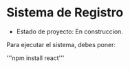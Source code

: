 <h1> Sistema de Registro</h1>

- Estado de proyecto: En construccion.

Para ejecutar el sistema, debes poner:

'''npm install react'''
